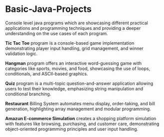 # Basic-Java-Projects

Console level java programs which are showcasing different practical applications and programming techniques and providing a deeper understanding on the use cases of each program.

**Tic Tac Toe** program is a console-based game implementation demonstrating player input handling, grid management, and winner validation logic. 

**Hangman** program offers an interactive word-guessing game with categories like sports, movies, and food, showcasing the use of loops, conditionals, and ASCII-based graphics.

**Quiz** program is a multi-topic question-and-answer application allowing users to test their knowledge, emphasizing string manipulation and conditional branching.

**Restaurant** Billing System automates menu display, order-taking, and bill generation, highlighting array management and modular programming. 

**Amazun E-commerce Simulation** creates a shopping platform simulation with features like browsing, purchasing, and customer care, demonstrating object-oriented programming principles and user input handling.
